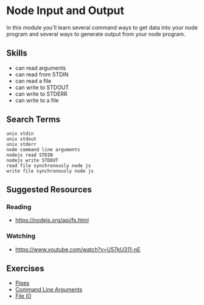 # Node Input and Output

In this module you'll learn several command ways to get data into your node
program and several ways to generate output from your node program.

## Skills

- can read arguments
- can read from STDIN
- can read a file
- can write to STDOUT
- can write to STDERR
- can write to a file

## Search Terms

```
unix stdin
unix stdout
unix stderr
node command line arguments
nodejs read STDIN
nodejs write STDOUT
read file synchronously node js
write file synchronously node js
```

## Suggested Resources

### Reading

- https://nodejs.org/api/fs.html

### Watching

- https://www.youtube.com/watch?v=U57kU311-nE



## Exercises

- [Pipes](./exercises/pipes)
- [Command Line Arguments](./exercises/Command-Line-Arguments)
- [File IO](./exercises/File-IO)
